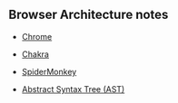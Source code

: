 ## Browser Architecture notes

- [Chrome](chrome.md)

- [Chakra](chakra.md)

- [SpiderMonkey](spidermonkey.md)

- [Abstract Syntax Tree (AST) ](ast..md)


